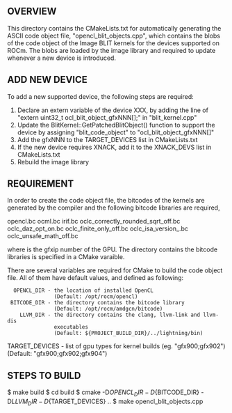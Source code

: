 ## OVERVIEW

This directory contains the CMakeLists.txt for automatically generating
the ASCII code object file, "opencl_blit_objects.cpp", which contains the
blobs of the code object of the Image BLIT kernels for the devices supported
on ROCm.  The blobs are loaded by the image library and required to update
whenever a new device is introduced.


## ADD NEW DEVICE

To add a new supported device, the following steps are required:

  1. Declare an extern variable of the device XXX, by adding the line of
     "extern uint32_t ocl_blit_object_gfxNNN[];" in "blit_kernel.cpp"
  2. Update the BlitKernel::GetPatchedBlitObject() function to support the
     device by assigning "blit_code_object" to "ocl_blit_object_gfxNNN[]"
  3. Add the gfxNNN to the TARGET_DEVICES list in CMakeLists.txt
  4. If the new device requires XNACK, add it to the XNACK_DEVS list in CMakeLists.txt
  5. Rebuild the image library


## REQUIREMENT

In order to create the code object file, the bitcodes of the kernels are
generated by the compiler and the following bitcode libraries are required,

   opencl.bc
   ocml.bc
   irif.bc
   oclc_correctly_rounded_sqrt_off.bc
   oclc_daz_opt_on.bc
   oclc_finite_only_off.bc
   oclc_isa_version_<GFXIP>.bc
   oclc_unsafe_math_off.bc

where <GFXIP> is the gfxip number of the GPU. The directory contains the
bitcode libraries is specified in a CMake varaible.

There are several variables are required for CMake to build the code
object file.  All of them have default values, and defined as following:

      OPENCL_DIR - the location of installed OpenCL
                   (Default: /opt/rocm/opencl)
     BITCODE_DIR - the directory contains the bitcode library
                   (Default: /opt/rocm/amdgcn/bitcode)
        LLVM_DIR - the directory contains the clang, llvm-link and llvm-dis
                   executables
                   (Default: ${PROJECT_BUILD_DIR}/../lightning/bin)
  TARGET_DEVICES - list of gpu types for kernel builds (eg. "gfx900;gfx902")
                   (Default: "gfx900;gfx902;gfx904")


## STEPS TO BUILD

  $ make build
  $ cd build
  $ cmake -D${OPENCL_DIR} -D${BITCODE_DIR} -D${LLVM_DIR} -D${TARGET_DEVICES} ..
  $ make opencl_blit_objects.cpp


